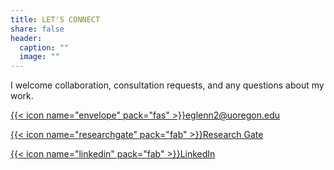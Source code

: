 ```yaml
---
title: LET'S CONNECT
share: false
header:
  caption: ""
  image: ""
---
```




I welcome collaboration, consultation requests, and any questions about my work. 

[{{< icon name="envelope" pack="fas" >}}eglenn2@uoregon.edu](mailto:eglenn2@uoregon.edu)

[{{< icon name="researchgate" pack="fab" >}}Research Gate](https://www.researchgate.net/profile/Elizabeth_Glenn4)

[{{< icon name="linkedin" pack="fab" >}}LinkedIn](https://www.linkedin.com/in/elizabeth-glenn-327517107/)